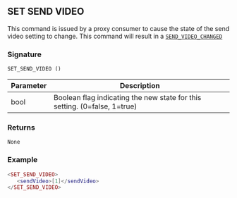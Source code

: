 ## SET SEND VIDEO

This command is issued by a proxy consumer to cause the state of the send video setting to change.  This command will result in a [`SEND_VIDEO_CHANGED`][1]


### Signature

`SET_SEND_VIDEO ()`


| Parameter | Description |
| --- | --- |
| bool | Boolean flag indicating the new state for this setting. (0=false, 1=true) |


### Returns

`None`


### Example

```lua
<SET_SEND_VIDEO>
   <sendVideo>[1]</sendVideo>
</SET_SEND_VIDEO>
```

[1]:	https://snap-one.github.io/docs-driverworks-proxyprotocol/#send-video-changed